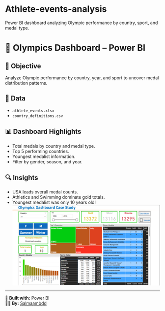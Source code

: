 # Athlete-events-analysis
Power BI dashboard analyzing Olympic performance by country, sport, and medal type.
# 🏅 Olympics Dashboard – Power BI

## 🎯 Objective
Analyze Olympic performance by country, year, and sport to uncover medal distribution patterns.

## 🧮 Data
- `athlete_events.xlsx`
- `country_definitions.csv`

## 📊 Dashboard Highlights
- Total medals by country and medal type.
- Top 5 performing countries.
- Youngest medalist information.
- Filter by gender, season, and year.

## 🔍 Insights
- USA leads overall medal counts.
- Athletics and Swimming dominate gold totals.
- Youngest medalist was only 10 years old!
![Dashboard Preview](https://github.com/Salmaambdd/Athlete-events-analysis/blob/main/Olympic%20Dashboard.png?raw=true)
---

📁 **Built with:** Power BI  
👩‍💻 **By:** [Salmaambdd](https://github.com/Salmaambdd)
